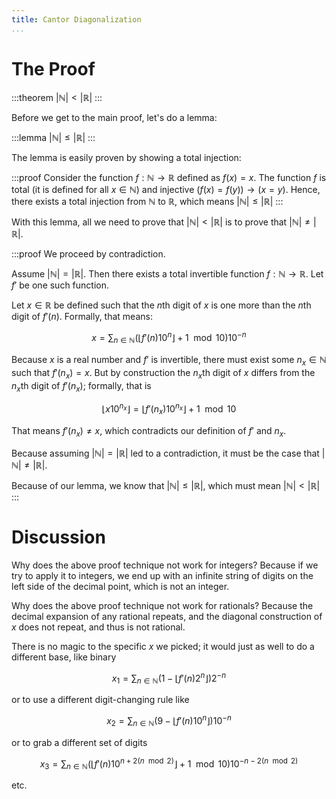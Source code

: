```yaml
---
title: Cantor Diagonalization
...
```



# The Proof

:::theorem
$|\mathbb N| < |\mathbb R|$
:::

Before we get to the main proof, let's do a lemma:

:::lemma
$|\mathbb N| \leq |\mathbb R|$
:::

The lemma is easily proven by showing a total injection:

:::proof
Consider the function $f : \mathbb N \rightarrow \mathbb R$ defined as $f(x) = x$.
The function $f$ is total (it is defined for all $x \in \mathbb N$)
and injective $\big(f(x) = f(y)\big) \rightarrow (x = y)$.
Hence, there exists a total injection from $\mathbb N$ to $\mathbb R$,
which means $|\mathbb N| \leq |\mathbb R|$
:::

With this lemma, all we need to prove that $|\mathbb N| < |\mathbb R|$
is to prove that $|\mathbb N| \neq |\mathbb R|$.

:::proof
We proceed by contradiction.

Assume $|\mathbb N| = |\mathbb R|$.
Then there exists a total invertible function $f : \mathbb N \rightarrow \mathbb R$.
Let $f'$ be one such function.

Let $x \in \mathbb R$ be defined such that the $n$th digit of $x$ is one more than the $n$th digit of $f'(n)$. Formally, that means:

$$x = \sum_{n \in \mathbb N} \Big(\big\lfloor f'(n) 10^{n}\big\rfloor + 1 \mod 10\Big) 10^{-n}$$

Because $x$ is a real number and $f'$ is invertible,
there must exist some $n_x \in \mathbb N$ such that $f'(n_x) = x$.
But by construction the $n_x$th digit of $x$ differs from the $n_x$th digit of $f'(n_x)$; formally, that is

$$\big\lfloor x 10^{n_x}\big\rfloor = \big\lfloor f'(n_x) 10^{n_x}\big\rfloor + 1 \mod 10$$

That means $f'(n_x) \neq x$, which contradicts our definition of $f'$ and $n_x$.

Because assuming $|\mathbb N| = |\mathbb R|$ led to a contradiction, it must be the case that $|\mathbb N| \neq |\mathbb R|$.

Because of our lemma, we know that $|\mathbb N| \leq |\mathbb R|$, which must mean $|\mathbb N| < |\mathbb R|$
:::

# Discussion

Why does the above proof technique not work for integers?
Because if we try to apply it to integers, we end up with an infinite string of digits on the left side of the decimal point, which is not an integer.

Why does the above proof technique not work for rationals?
Because the decimal expansion of any rational repeats, and the diagonal construction of $x$ does not repeat, and thus is not rational.

There is no magic to the specific $x$ we picked; it would just as well to do a different base, like binary

$$x_1 = \sum_{n \in \mathbb N} \Big( 1 - \big\lfloor f'(n) 2^{n}\big\rfloor\Big) 2^{-n}$$

or to use a different digit-changing rule like

$$x_2 = \sum_{n \in \mathbb N} \Big( 9 - \big\lfloor f'(n) 10^{n}\big\rfloor\Big) 10^{-n}$$

or to grab a different set of digits

$$x_3 = \sum_{n \in \mathbb N} \Big(\big\lfloor f'(n) 10^{n + 2(n \mod 2)}\big\rfloor + 1 \mod 10\Big) 10^{-n - 2(n \mod 2)}$$

etc.
